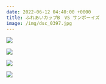 ```yaml
---
date: 2022-06-12 04:40:00 +0000
title: ふれあいカップB　VS サンボーイズ
image: /img/dsc_0397.jpg
---
```

![](/img/dsc_0352.jpg)

![](/img/dsc_0376.jpg)

![](/img/dsc_0411.jpg)

![](/img/dsc0413.jpg)
